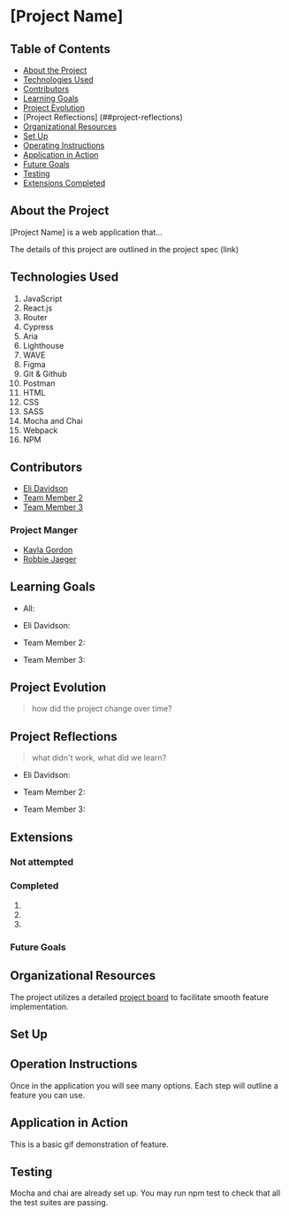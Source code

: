 # [Project Name]

## Table of Contents
- [About the Project](#about-the-project)
- [Technologies Used](#technologies-used)
- [Contributors](#contributors)
- [Learning Goals](#learning-goals)
- [Project Evolution](#project-evolution)
- [Project Reflections] (##project-reflections)
- [Organizational Resources](#organizational-resources)
- [Set Up](#set-up)
- [Operating Instructions](#operating-instructions)
- [Application in Action](#application-in-action)
- [Future Goals](#future-goals)
- [Testing](#testing)
- [Extensions Completed](#extensions-completed)

## About the Project 

[Project Name] is a web application that...

The details of this project are outlined in the project spec (link)

## Technologies Used

1. JavaScript
1. React.js
1. Router
1. Cypress
1. Aria
1. Lighthouse
1. WAVE
1. Figma
1. Git & Github
1. Postman
1. HTML
1. CSS
1. SASS
1. Mocha and Chai
1. Webpack
1. NPM
## Contributors

* [Eli Davidson](https://github.com/elleshadow)
* [Team Member 2]()
* [Team Member 3]()

### Project Manger
* [Kayla Gordon](https://github.com/kaylagordon)
* [Robbie Jaeger](https://github.com/robbiejaeger)
## Learning Goals

* All:

* Eli Davidson:

* Team Member 2:

* Team Member 3:

## Project Evolution
>how did the project change over time?

## Project Reflections 
>what didn't work, what did we learn?

* Eli Davidson:

* Team Member 2:

* Team Member 3:

## Extensions 

### Not attempted
### Completed

1.
2.
3.

### Future Goals

## Organizational Resources

The project utilizes a detailed [project board](Link) to facilitate smooth feature implementation.

## Set Up

## Operation Instructions

Once in the application you will see many options. Each step will outline a feature you can use.


## Application in Action

This is a basic gif demonstration of feature. 

## Testing

Mocha and chai are already set up. You may run npm test to check that all the test suites are passing. 

